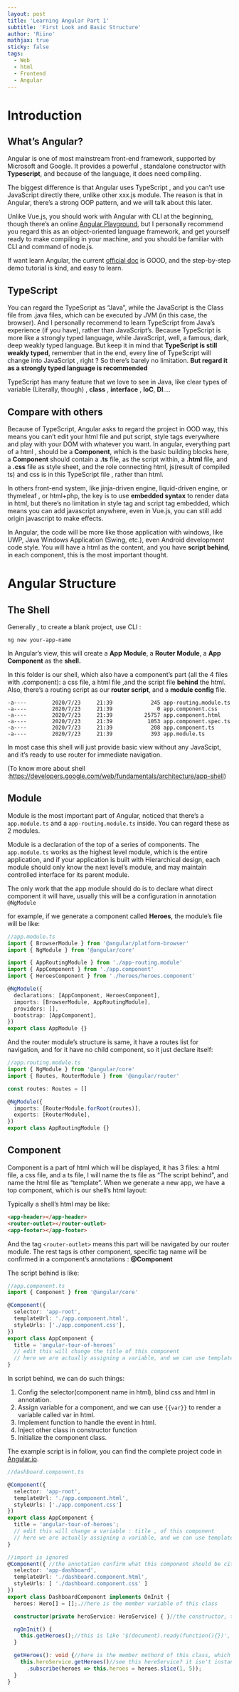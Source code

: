```yaml
---
layout: post
title: 'Learning Angular Part 1'
subtitle: 'First Look and Basic Structure'
author: 'Riino'
mathjax: true
sticky: false
tags:
  - Web
  - html
  - Frontend
  - Angular
---
```


# Introduction

## What’s Angular?

Angular is one of most mainstream front-end framework, supported by Microsoft and Google. It provides a powerful , standalone constructor with **Typescript**, and because of the language, it does need compiling.

The biggest difference is that Angular uses TypeScript , and you can’t use JavaScript directly there, unlike other xxx.js module. The reason is that in Angular, there’s a strong OOP pattern, and we will talk about this later.

Unlike Vue.js, you should work with Angular with CLI at the beginning, though there’s an online [Angular Playground](https://stackblitz.com/), but I personally recommend you regard this as an object-oriented language framework, and get yourself ready to make compiling in your machine, and you should be familiar with CLI and command of node.js.

If want learn Angular, the current [official doc](https://angular.io/) is GOOD, and the step-by-step demo tutorial is kind, and easy to learn.

## TypeScript

You can regard the TypeScript as “Java”, while the JavaScript is the Class file from .java files, which can be executed by JVM (in this case, the browser). And I personally recommend to learn TypeScript from Java’s experience (if you have), rather than JavaScript’s. Because TypeScript is more like a strongly typed language, while JavaScript, well, a famous, dark, deep weakly typed language. But keep it in mind that **TypeScript is still weakly typed**, remember that in the end, every line of TypeScript will change into JavaScript , right ? So there’s barely no limitation. **But regard it as a strongly typed language is recommended**

TypeScript has many feature that we love to see in Java, like clear types of variable (Literally, though) , **class** , **interface** , **loC**, **DI**....

## Compare with others

Because of TypeScript, Angular asks to regard the project in OOD way, this means you can’t edit your html file and put script, style tags everywhere and play with your DOM with whatever you want. In angular, everything part of a html , should be a **Component**, which is the basic building blocks here, a **Component** should contain a **.ts** file, as the script within, a **.html** file, and a **.css** file as style sheet, and the role connecting html, js(result of compiled ts) and css is in this TypeScript file , rather than html.

In others front-end system, like jinja-driven engine, liquid-driven engine, or thymeleaf , or html+php, the key is to use **embedded syntax** to render data in html, but there’s no limitation in style tag and script tag embedded, which means you can add javascript anywhere, even in Vue.js, you can still add origin javascript to make effects.

In Angular, the code will be more like those application with windows, like UWP, Java Windows Application (Swing, etc.), even Android development code style. You will have a html as the content, and you have **script behind**, in each component, this is the most important thought.

# Angular Structure

## The Shell

Generally , to create a blank project, use CLI :

```
ng new your-app-name
```

In Angular’s view, this will create a **App Module**, a **Router Module**, a **App Component** as the **shell.**

In this folder is our shell, which also have a component’s part (all the 4 files with .component): a css file, a html file ,and the script file **behind** the html. Also, there’s a routing script as our **router script**, and a **module config** file.

```
-a----        2020/7/23     21:39            245 app-routing.module.ts
-a----        2020/7/23     21:39              0 app.component.css
-a----        2020/7/23     21:39          25757 app.component.html
-a----        2020/7/23     21:39           1053 app.component.spec.ts
-a----        2020/7/23     21:39            208 app.component.ts
-a----        2020/7/23     21:39            393 app.module.ts
```

In most case this shell will just provide basic view without any JavaScipt, and it’s ready to use router for immediate navigation.

(To know more about shell :https://developers.google.com/web/fundamentals/architecture/app-shell)

## Module

Module is the most important part of Angular, noticed that there’s a `app.module.ts` and a `app-routing.module.ts` inside. You can regard these as 2 modules.

Module is a declaration of the top of a series of components. The `app.module.ts` works as the highest level module, which is the entire application, and if your application is built with Hierarchical design, each module should only know the next level’s module, and may maintain controlled interface for its parent module.

The only work that the app module should do is to declare what direct component it will have, usually this will be a configuration in annotation `@NgModule`

for example, if we generate a component called **Heroes**, the module’s file will be like:

```typescript
//app.module.ts
import { BrowserModule } from '@angular/platform-browser'
import { NgModule } from '@angular/core'

import { AppRoutingModule } from './app-routing.module'
import { AppComponent } from './app.component'
import { HeroesComponent } from './heroes/heroes.component'

@NgModule({
  declarations: [AppComponent, HeroesComponent],
  imports: [BrowserModule, AppRoutingModule],
  providers: [],
  bootstrap: [AppComponent],
})
export class AppModule {}
```

And the router module’s structure is same, it have a routes list for navigation, and for it have no child component, so it just declare itself:

```typescript
//app.routing.module.ts
import { NgModule } from '@angular/core'
import { Routes, RouterModule } from '@angular/router'

const routes: Routes = []

@NgModule({
  imports: [RouterModule.forRoot(routes)],
  exports: [RouterModule],
})
export class AppRoutingModule {}
```

## Component

Component is a part of html which will be displayed, it has 3 files: a html file, a css file, and a ts file, I will name the ts file as “The script behind”, and name the html file as “template”. When we generate a new app, we have a top component, which is our shell’s html layout:

Typically a shell’s html may be like:

```html
<app-header></app-header>
<router-outlet></router-outlet>
<app-footer></app-footer>
```

And the tag `<router-outlet>` means this part will be navigated by our router module. The rest tags is other component, specific tag name will be confirmed in a component’s annotations : **@Component**

The script behind is like:

```typescript
//app.component.ts
import { Component } from '@angular/core'

@Component({
  selector: 'app-root',
  templateUrl: './app.component.html',
  styleUrls: ['./app.component.css'],
})
export class AppComponent {
  title = 'angular-tour-of-heroes'
  // edit this will change the title of this component
  // here we are actually assigning a variable, and we can use template syntax like {{title}} to render.
}
```

In script behind, we can do such things:

1. Config the selector(component name in html), blind css and html in annotation.
2. Assign variable for a component, and we can use `{{var}}` to render a variable called var in html.
3. Implement function to handle the event in html.
4. Inject other class in constructor function
5. Initialize the component class.

The example script is in follow, you can find the complete project code in [Angular.io](angular.io).

```typescript
//dashboard.component.ts

@Component({
  selector: 'app-root',
  templateUrl: './app.component.html',
  styleUrls: ['./app.component.css']
})
export class AppComponent {
  title = 'angular-tour-of-heroes';
  // edit this will change a variable : title , of this component
  // here we are actually assigning a variable, and we can use template syntax like {{title}} to render.
}

//import is ignored
@Component({ //the annotation confirm what this component should be cited (tag's name), which html/css file it should blind
  selector: 'app-dashboard',
  templateUrl: './dashboard.component.html',
  styleUrls: [ './dashboard.component.css' ]
})
export class DashboardComponent implements OnInit {
  heroes: Hero[] = [];.//here is the member variable of this class

  constructor(private heroService: HeroService) { }//the constructor, the only role is to accept 'DI' target.

  ngOnInit() {
    this.getHeroes();//this is like '$(document).ready(function(){})', here it will run when this class is instantiated.
  }

  getHeroes(): void {//here is the member methord of this class, which is the "script behind", a blinded function's imple in html
    this.heroService.getHeroes()//see this hereService? it isn't instantiated, because angular use DI to automatically do this.
      .subscribe(heroes => this.heroes = heroes.slice(1, 5));
  }
}
```
